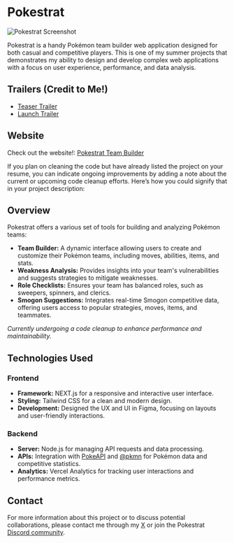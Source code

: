 # Pokestrat

![Pokestrat Screenshot](https://media.licdn.com/dms/image/v2/D562DAQGcftTYRjPHDQ/profile-treasury-image-shrink_800_800/profile-treasury-image-shrink_800_800/0/1724969157833?e=1725843600&v=beta&t=8rdmvWyknGFFfOUS4sG370jh4hknJscwpHjueyhuas4)

Pokestrat is a handy Pokémon team builder web application designed for both casual and competitive players. This is one of my summer projects that demonstrates my ability to design and develop complex web applications with a focus on user experience, performance, and data analysis.

## Trailers (Credit to Me!)

- [Teaser Trailer](https://youtu.be/1s8mzvb-JqY)
- [Launch Trailer](https://youtu.be/5IOBPt2ynOc)

## Website

Check out the website!: [Pokestrat Team Builder](https://www.pokestratbuilder.com)

If you plan on cleaning the code but have already listed the project on your resume, you can indicate ongoing improvements by adding a note about the current or upcoming code cleanup efforts. Here’s how you could signify that in your project description:

## Overview

Pokestrat offers a various set of tools for building and analyzing Pokémon teams:

- **Team Builder:** A dynamic interface allowing users to create and customize their Pokémon teams, including moves, abilities, items, and stats.
- **Weakness Analysis:** Provides insights into your team's vulnerabilities and suggests strategies to mitigate weaknesses.
- **Role Checklists:** Ensures your team has balanced roles, such as sweepers, spinners, and clerics.
- **Smogon Suggestions:** Integrates real-time Smogon competitive data, offering users access to popular strategies, moves, items, and teammates.

_Currently undergoing a code cleanup to enhance performance and maintainability._

## Technologies Used

### Frontend

- **Framework:** NEXT.js for a responsive and interactive user interface.
- **Styling:** Tailwind CSS for a clean and modern design.
- **Development:** Designed the UX and UI in Figma, focusing on layouts and user-friendly interactions.

### Backend

- **Server:** Node.js for managing API requests and data processing.
- **APIs:** Integration with [PokeAPI](https://pokeapi.co/) and [@pkmn](https://github.com/pkmn/smogon) for Pokémon data and competitive statistics.
- **Analytics:** Vercel Analytics for tracking user interactions and performance metrics.

## Contact

For more information about this project or to discuss potential collaborations, please contact me through my [X](https://x.com/NnaDaCoder) or join the Pokestrat [Discord community](https://discord.gg/vc5tSYmvXb).
